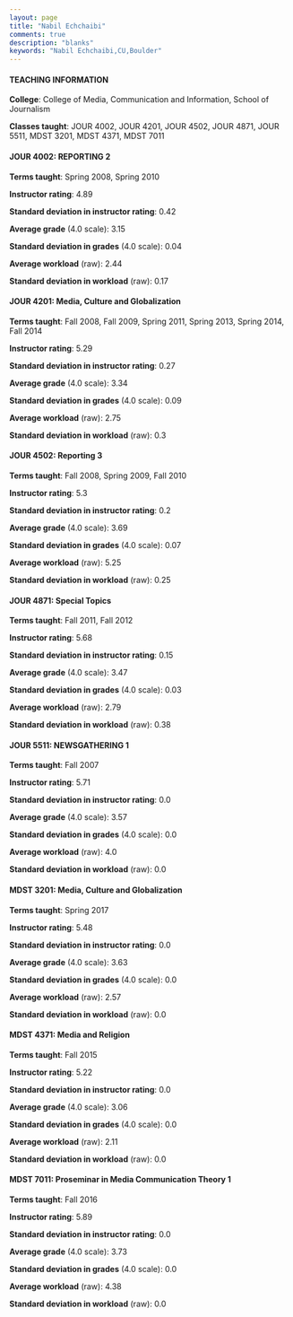 ```yaml
---
layout: page
title: "Nabil Echchaibi" 
comments: true
description: "blanks"
keywords: "Nabil Echchaibi,CU,Boulder"
---
```

<head>
<script src="https://ajax.googleapis.com/ajax/libs/jquery/2.1.3/jquery.min.js"></script>
<script src="https://dl.dropboxusercontent.com/s/pc42nxpaw1ea4o9/highcharts.js?dl=0"></script>
<!-- <script src="../assets/js/highcharts.js"></script> -->
<style type="text/css">@font-face {
	font-family: "Bebas Neue";
	src: url(https://www.filehosting.org/file/details/544349/BebasNeue Regular.otf) format("opentype");
	}
	h1.Bebas { 
		font-family: "Bebas Neue", Verdana, Tahoma;
	}
</style>
</head>
	   
#### TEACHING INFORMATION

**College**: College of Media, Communication and Information, School of Journalism

**Classes taught**: JOUR 4002, JOUR 4201, JOUR 4502, JOUR 4871, JOUR 5511, MDST 3201, MDST 4371, MDST 7011

#### JOUR 4002: REPORTING 2

**Terms taught**: Spring 2008, Spring 2010

**Instructor rating**: 4.89

**Standard deviation in instructor rating**: 0.42

**Average grade** (4.0 scale): 3.15

**Standard deviation in grades** (4.0 scale): 0.04

**Average workload** (raw): 2.44

**Standard deviation in workload** (raw): 0.17

#### JOUR 4201: Media, Culture and Globalization

**Terms taught**: Fall 2008, Fall 2009, Spring 2011, Spring 2013, Spring 2014, Fall 2014

**Instructor rating**: 5.29

**Standard deviation in instructor rating**: 0.27

**Average grade** (4.0 scale): 3.34

**Standard deviation in grades** (4.0 scale): 0.09

**Average workload** (raw): 2.75

**Standard deviation in workload** (raw): 0.3

#### JOUR 4502: Reporting 3

**Terms taught**: Fall 2008, Spring 2009, Fall 2010

**Instructor rating**: 5.3

**Standard deviation in instructor rating**: 0.2

**Average grade** (4.0 scale): 3.69

**Standard deviation in grades** (4.0 scale): 0.07

**Average workload** (raw): 5.25

**Standard deviation in workload** (raw): 0.25

#### JOUR 4871: Special Topics

**Terms taught**: Fall 2011, Fall 2012

**Instructor rating**: 5.68

**Standard deviation in instructor rating**: 0.15

**Average grade** (4.0 scale): 3.47

**Standard deviation in grades** (4.0 scale): 0.03

**Average workload** (raw): 2.79

**Standard deviation in workload** (raw): 0.38

#### JOUR 5511: NEWSGATHERING 1

**Terms taught**: Fall 2007

**Instructor rating**: 5.71

**Standard deviation in instructor rating**: 0.0

**Average grade** (4.0 scale): 3.57

**Standard deviation in grades** (4.0 scale): 0.0

**Average workload** (raw): 4.0

**Standard deviation in workload** (raw): 0.0

#### MDST 3201: Media, Culture and Globalization

**Terms taught**: Spring 2017

**Instructor rating**: 5.48

**Standard deviation in instructor rating**: 0.0

**Average grade** (4.0 scale): 3.63

**Standard deviation in grades** (4.0 scale): 0.0

**Average workload** (raw): 2.57

**Standard deviation in workload** (raw): 0.0

#### MDST 4371: Media and Religion

**Terms taught**: Fall 2015

**Instructor rating**: 5.22

**Standard deviation in instructor rating**: 0.0

**Average grade** (4.0 scale): 3.06

**Standard deviation in grades** (4.0 scale): 0.0

**Average workload** (raw): 2.11

**Standard deviation in workload** (raw): 0.0

#### MDST 7011: Proseminar in Media Communication Theory 1

**Terms taught**: Fall 2016

**Instructor rating**: 5.89

**Standard deviation in instructor rating**: 0.0

**Average grade** (4.0 scale): 3.73

**Standard deviation in grades** (4.0 scale): 0.0

**Average workload** (raw): 4.38

**Standard deviation in workload** (raw): 0.0

